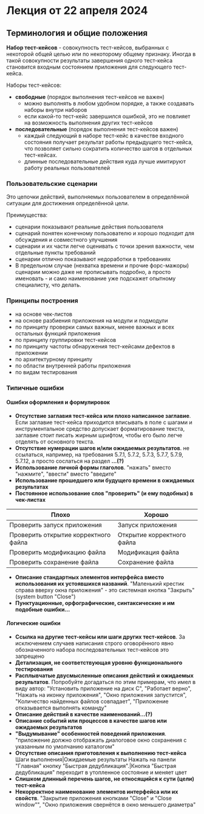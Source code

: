 # Лекция от 22 апреля 2024

## Терминология и общие положения

**Набор тест-кейсов** - совокупность тест-кейсов, выбранных с некоторой общей целью или по некоторому общему признаку. Иногда в такой совокупности результаты завершения одного тест-кейса становится входным состоянием приложения для следующего тест-кейса.

Наборы тест-кейсов:

- **свободные** (порядок выполнения тест-кейсов не важен)
    - можно выполнять в любом удобном порядке, а также создавать наборы внутри наборов
    - если какой-то тест-кейс завершился ошибкой, это не повлияет на возможность выполнения других тест-кейсов
- **последовательные** (порядок выполнения тест-кейсов важен)
    - каждый следующий в наборе тест-кейс в качестве входного состояния получает результат работы предыдущего тест-кейса, что позволяет сильно сократить количество шагов в отдельных тест-кейсах.
    - длинные последовательные действия куда лучше имитируют работу реальных пользователей

### Пользовательские сценарии

Это цепочки действий, выполняемых пользователем в определённой ситуации для достижения определённой цели.

Преимущества:

- сценарии показывают реальные действия пользователя
- сценарий понятен конечному пользователю и хорошо подходит для обсуждения и совместного улучшения
- сценарии и их части легче оценивать с точки зрения важности, чем отдельные пункты требований
- сценарии отлично показывают недоработки в требованиях
- В предельном случае (нехватка времени и прочие форс-мажоры) сценарии можно даже не прописывать подробно, а просто именовать - и само наименование уже подскажет опытному специалисту, что делать.

### Принципы построения

- на основе чек-листов
- на основе разбиения приложения на модули и подмодули
- по принципу проверки самых важных, менее важных и всех остальных функций приложения
- по принципу группировки тест-кейсов
- по принципу частоты обнаружения тест-кейсами дефектов в приложении
- по архитектурному принципу
- по области внутренней работы приложения
- по видам тестирования

### Типичные ошибки

#### Ошибки оформления и формулировок

- **Отсутствие заглавия тест-кейса или плохо написанное заглавие**. Если заглавие тест-кейса приходится вписывать в поле с шагами и инструментальное средство допускает форматирование текста, заглавие стоит писать жирным шрифтом, чтобы его было легче отделять от основного текста.
- **Отсутствие нумерации шагов и/или ожидаемых результатов**. не ссылаться, например, на требования 5.7.1, 5.7.2, 5.7.3, 5.7.7, 5.7.9, 5.7.12, а просто сослаться на раздел **...(?)**
- **Использование личной формы глаголов**. "нажать" вместо "нажмите", "ввести" вместо "введите"
- **Использование прошедшего или будущего времени в ожидаемых результатах**
- **Постоянное использование слов "проверить" (и ему подобных) в чек-листах**

| Плохо                                | Хорошо                     |
| ------------------------------------ | -------------------------- |
| Проверить запуск приложения          | Запуск приложения          |
| Проверить открытие корректного файла | Открытие корректного файла |
| Проверить модификацию файла          | Модификация файла          |
| Проверить сохранение файла           | Сохранение файла           |

- **Описание стандартных элементов интерфейса вместо использования их устоявшихся названий**. "Маленький крестик справа вверху окна приложения" - это системная кнопка "Закрыть" (system button "Close")
- **Пунктуационные, орфографические, синтаксические и им подобные ошибки...**

#### Логические ошибки

- **Ссылка на другие тест-кейсы или шаги других тест-кейсов**. За исключением случаев написания строго оговорённого явно обозначенного набора последовательных тест-кейсов это запрещено
- **Детализация, не соответствующая уровню функционального тестирования**
- **Расплывчатые двусмысленные описания действий и ожидаемых результатов**. Попробуйте догадаться по этим примерам, что имел в виду автор: "Установить приложение на диск C", "Работает верно", "Нажать на иконку приложения", "Окно приложения запустится", "Количество найденных файлов совпадает", "Приложение отказывается выполнять команду"
- **Описание действий в качестве наименований...(?)**
- **Описание событий или процессов в качестве шагов или ожидаемых результатов**
- **"Выдумывание" особенностей поведений приложения**. "приложение должно отображать диалоговое окно сохранения с указанным по умолчанию каталогом"
- **Отсутствие описания приготовления к выполнению тест-кейса**
Шаги выполнения|Ожидаемые результаты
Нажать на панели "Главная" кнопку "Быстрая дедубликация".|Кнопка "Быстрая дедубликация" переходит в утопленное состояние и меняет цвет
- **Слишком длинный перечень шагов, не относящийся к сути (цели) тест-кейса**
- **Некорректное наименование элементов интерфейса или их свойств**. "Закрытие приложения кнопками "Close" и "Close window"", "Окно приложения свернётся в окно меньшего диаметра"
